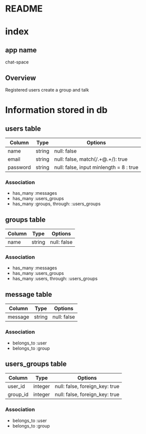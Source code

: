 # README

# index
## app name
chat-space

## Overview
Registered users create a group and talk


# Information stored in db
## users table
|Column|Type|Options|
|------|----|-------|
|name|string|null: false|
|email|string|null: false, match(/.+@.+/): true|
|password|string|null: false, input minlength = 8 : true|
### Association
- has_many :messages
- has_many :users_groups
- has_many :groups,  through:  :users_groups

## groups table
|Column|Type|Options|
|------|----|-------|
|name|string|null: false|
### Association
- has_many :messages
- has_many :users_groups
- has_many :users,  through:  :users_groups

## message table
|Column|Type|Options|
|------|----|-------|
|message|string|null: false|
### Association
- belongs_to :user
- belongs_to :group

## users_groups table
|Column|Type|Options|
|------|----|-------|
|user_id|integer|null: false, foreign_key: true|
|group_id|integer|null: false, foreign_key: true|
### Association
- belongs_to :user
- belongs_to :group